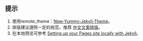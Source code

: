 ## 提示

1. 使用remote_theme：[New-Yummy-Jekyll-Theme][1]。
2. 排版建议遵照一定的规范，推荐 [中文文案排版][2]。
3. 在本地预览可参考 [Setting up your Pages site locally with Jekyll][3]。

[1]: https://github.com/blackpencil2019/New-Yummy-Jekyll-Theme
[2]: https://github.com/mzlogin/chinese-copywriting-guidelines
[3]: https://help.github.com/articles/setting-up-your-pages-site-locally-with-jekyll/
